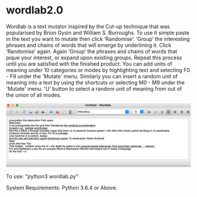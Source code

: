# wordlab2.0
Wordlab is a text mutator inspired by the Cut-up technique that was popularised by Brion Gysin and William S. Burroughs. To use it simple paste in the text you want to mutate then click ‘Randomise’. ‘Group’ the interesting phrases and chains of words that will emerge by underlining it. Click ‘Randomise’ again. Again ‘Group’ the phrases and chains of words that pique your interest, or expand upon existing groups. Repeat this process until you are satisfied with the finished product. You can add units of meaning under 10 categories or modes by highlighting text and selecting F0 - F9 under the 'Mutate' menu. Similarly you can insert a random unit of meaning into a text by using the shortcuts or selecting M0 - M9 under the 'Mutate' menu. 'U' button to select a random unit of meaning from out of the union of all modes.

![alt text](https://github.com/AlvinTung/wordlab/blob/main/wordlab.jpg?raw=true)

To use: "python3 wordlab.py"

System Requirements: Python 3.6.4 or Above.
